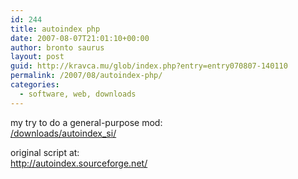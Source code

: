 ```yaml
---
id: 244
title: autoindex php
date: 2007-08-07T21:01:10+00:00
author: bronto saurus
layout: post
guid: http://kravca.mu/glob/index.php?entry=entry070807-140110
permalink: /2007/08/autoindex-php/
categories:
  - software, web, downloads
---
```

my try to do a general-purpose mod:  
<a href="/downloads/autoindex_si/" target="_blank" >/downloads/autoindex_si/</a>

original script at:  
<a href="http://autoindex.sourceforge.net/" target="_blank" >http://autoindex.sourceforge.net/</a>